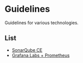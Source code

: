 # Guidelines

Guidelines for various technologies.

## List

* [SonarQube CE](./sonarqube/howto.md)
* [Grafana Labs + Prometheus](./grafana_labs_prometheus/howto.md)
